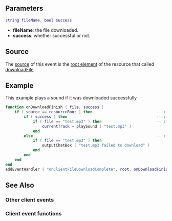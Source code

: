 Parameters
----------

``` lua
string fileName, bool success
```

-   **fileName**: the file downloaded.
-   **success**: whether successful or not.

Source
------

The [source](/docs/event_system#event_source.md "wikilink") of this event is the [root element](/root_element.md "wikilink") of the resource that called [downloadFile](/downloadFile.md "wikilink").

Example
-------

This example plays a sound if it was downloaded successfully

``` lua
function onDownloadFinish ( file, success )
    if ( source == resourceRoot ) then                            -- if the file relates to this resource
        if ( success ) then                                       -- if the file was downloaded successfully
            if ( file == "test.mp3" ) then                        -- if the file name is what we were expecting
                currentTrack = playSound ( "test.mp3" )
            end
        else                                                      -- if the file wasn't downloaded successfully
            if ( file == "test.mp3" ) then
                outputChatBox ( "test.mp3 failed to download" )
            end
        end
    end
end
addEventHandler ( "onClientFileDownloadComplete", root, onDownloadFinish )
```

See Also
--------

### Other client events

### Client event functions
